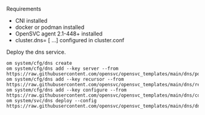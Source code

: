 Requirements
* CNI installed
* docker or podman installed
* OpenSVC agent 2.1-448+ installed
* cluster.dns=<ip1> [<ip2> ...] configured in cluster.conf

Deploy the dns service.
```
om system/cfg/dns create
om system/cfg/dns add --key server --from https://raw.githubusercontent.com/opensvc/opensvc_templates/main/dns/pdns.conf.template
om system/cfg/dns add --key recursor --from https://raw.githubusercontent.com/opensvc/opensvc_templates/main/dns/recursor.conf.template
om system/cfg/dns add --key configure --from https://raw.githubusercontent.com/opensvc/opensvc_templates/main/dns/configure
om system/svc/dns deploy --config https://raw.githubusercontent.com/opensvc/opensvc_templates/main/dns/dns.conf
```
